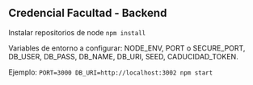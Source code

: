 ## Credencial Facultad - Backend

Instalar repositorios de node ```npm install```

Variables de entorno a configurar: NODE_ENV, PORT o SECURE_PORT, DB_USER, DB_PASS, DB_NAME, DB_URI, SEED, CADUCIDAD_TOKEN.

Ejemplo: ```PORT=3000 DB_URI=http://localhost:3002 npm start```